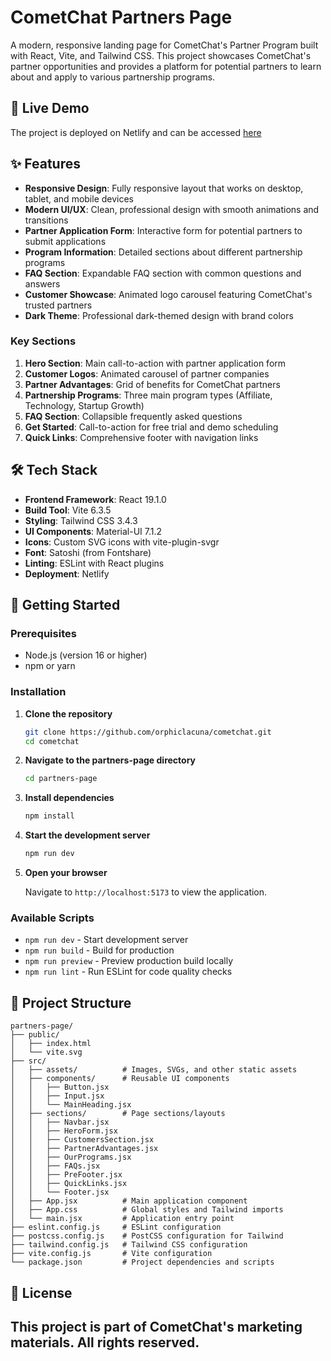 # CometChat Partners Page

A modern, responsive landing page for CometChat's Partner Program built with React, Vite, and Tailwind CSS. This project showcases CometChat's partner opportunities and provides a platform for potential partners to learn about and apply to various partnership programs.

## 🚀 Live Demo

The project is deployed on Netlify and can be accessed [here](https://cometchatpartners.netlify.app/)

## ✨ Features

- **Responsive Design**: Fully responsive layout that works on desktop, tablet, and mobile devices
- **Modern UI/UX**: Clean, professional design with smooth animations and transitions
- **Partner Application Form**: Interactive form for potential partners to submit applications
- **Program Information**: Detailed sections about different partnership programs
- **FAQ Section**: Expandable FAQ section with common questions and answers
- **Customer Showcase**: Animated logo carousel featuring CometChat's trusted partners
- **Dark Theme**: Professional dark-themed design with brand colors

### Key Sections

1. **Hero Section**: Main call-to-action with partner application form
2. **Customer Logos**: Animated carousel of partner companies
3. **Partner Advantages**: Grid of benefits for CometChat partners
4. **Partnership Programs**: Three main program types (Affiliate, Technology, Startup Growth)
5. **FAQ Section**: Collapsible frequently asked questions
6. **Get Started**: Call-to-action for free trial and demo scheduling
7. **Quick Links**: Comprehensive footer with navigation links

## 🛠 Tech Stack

- **Frontend Framework**: React 19.1.0
- **Build Tool**: Vite 6.3.5
- **Styling**: Tailwind CSS 3.4.3
- **UI Components**: Material-UI 7.1.2
- **Icons**: Custom SVG icons with vite-plugin-svgr
- **Font**: Satoshi (from Fontshare)
- **Linting**: ESLint with React plugins
- **Deployment**: Netlify

## 🚀 Getting Started

### Prerequisites

- Node.js (version 16 or higher)
- npm or yarn

### Installation

1. **Clone the repository**
   ```bash
   git clone https://github.com/orphiclacuna/cometchat.git
   cd cometchat
   ```

2. **Navigate to the partners-page directory**
   ```bash
   cd partners-page
   ```

3. **Install dependencies**
   ```bash
   npm install
   ```

4. **Start the development server**
   ```bash
   npm run dev
   ```

5. **Open your browser**
   
   Navigate to `http://localhost:5173` to view the application.

### Available Scripts

- `npm run dev` - Start development server
- `npm run build` - Build for production
- `npm run preview` - Preview production build locally
- `npm run lint` - Run ESLint for code quality checks

## 📁 Project Structure

```
partners-page/
├── public/
│   ├── index.html
│   └── vite.svg
├── src/
│   ├── assets/          # Images, SVGs, and other static assets
│   ├── components/      # Reusable UI components
│   │   ├── Button.jsx
│   │   ├── Input.jsx
│   │   └── MainHeading.jsx
│   ├── sections/        # Page sections/layouts
│   │   ├── Navbar.jsx
│   │   ├── HeroForm.jsx
│   │   ├── CustomersSection.jsx
│   │   ├── PartnerAdvantages.jsx
│   │   ├── OurPrograms.jsx
│   │   ├── FAQs.jsx
│   │   ├── PreFooter.jsx
│   │   ├── QuickLinks.jsx
│   │   └── Footer.jsx
│   ├── App.jsx          # Main application component
│   ├── App.css          # Global styles and Tailwind imports
│   └── main.jsx         # Application entry point
├── eslint.config.js     # ESLint configuration
├── postcss.config.js    # PostCSS configuration for Tailwind
├── tailwind.config.js   # Tailwind CSS configuration
├── vite.config.js       # Vite configuration
└── package.json         # Project dependencies and scripts
```

## 📄 License

This project is part of CometChat's marketing materials. All rights reserved.
---